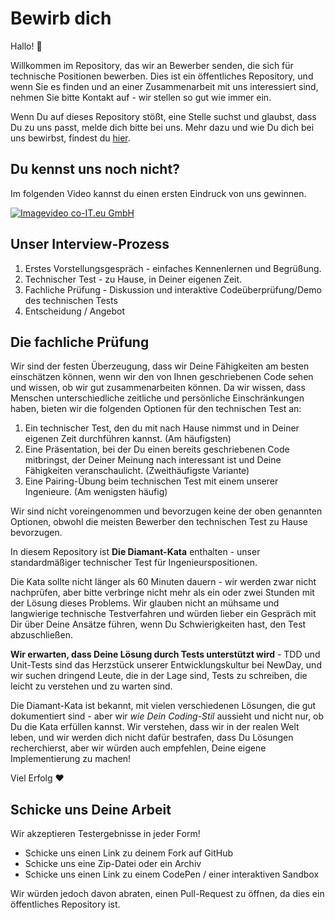 # Bewirb dich

Hallo! :wave:

Willkommen im Repository, das wir an Bewerber senden, die sich für technische Positionen bewerben.
Dies ist ein öffentliches Repository, und wenn Sie es finden und an einer Zusammenarbeit mit uns interessiert sind, nehmen Sie bitte Kontakt auf - wir stellen so gut wie immer ein.

Wenn Du auf dieses Repository stößt, eine Stelle suchst und glaubst, dass Du zu uns passt, melde dich bitte bei uns.
Mehr dazu und wie Du dich bei uns bewirbst, findest du [hier](https://co-IT.eu/career).

## Du kennst uns noch nicht?

Im folgenden Video kannst du einen ersten Eindruck von uns gewinnen.

[![Imagevideo co-IT.eu GmbH](https://lh3.googleusercontent.com/p/AF1QipPBchc9JesovqE4ew7mUvXwb3sj6g6yvAQa6NsW=s1360-w1360-h1020)](https://youtu.be/fpPjn58ONrI)

## Unser Interview-Prozess

1. Erstes Vorstellungsgespräch - einfaches Kennenlernen und Begrüßung.
2. Technischer Test - zu Hause, in Deiner eigenen Zeit.
3. Fachliche Prüfung - Diskussion und interaktive Codeüberprüfung/Demo des technischen Tests
4. Entscheidung / Angebot

## Die fachliche Prüfung

Wir sind der festen Überzeugung, dass wir Deine Fähigkeiten am besten einschätzen können, wenn wir den von Ihnen geschriebenen Code sehen und wissen, ob wir gut zusammenarbeiten können. Da wir wissen, dass Menschen unterschiedliche zeitliche und persönliche Einschränkungen haben, bieten wir die folgenden Optionen für den technischen Test an:

1. Ein technischer Test, den du mit nach Hause nimmst und in Deiner eigenen Zeit durchführen kannst. (Am häufigsten)
2. Eine Präsentation, bei der Du einen bereits geschriebenen Code mitbringst, der Deiner Meinung nach interessant ist und Deine Fähigkeiten veranschaulicht. (Zweithäufigste Variante)
3. Eine Pairing-Übung beim technischen Test mit einem unserer Ingenieure. (Am wenigsten häufig)

Wir sind nicht voreingenommen und bevorzugen keine der oben genannten Optionen, obwohl die meisten Bewerber den technischen Test zu Hause bevorzugen.

In diesem Repository ist **Die Diamant-Kata** enthalten - unser standardmäßiger technischer Test für Ingenieurspositionen.

Die Kata sollte nicht länger als 60 Minuten dauern - wir werden zwar nicht nachprüfen, aber bitte verbringe nicht mehr als ein oder zwei Stunden mit der Lösung dieses Problems. Wir glauben nicht an mühsame und langwierige technische Testverfahren und würden lieber ein Gespräch mit Dir über Deine Ansätze führen, wenn Du Schwierigkeiten hast, den Test abzuschließen.

**Wir erwarten, dass Deine Lösung durch Tests unterstützt wird** - TDD und Unit-Tests sind das Herzstück unserer Entwicklungskultur bei NewDay, und wir suchen dringend Leute, die in der Lage sind, Tests zu schreiben, die leicht zu verstehen und zu warten sind.

Die Diamant-Kata ist bekannt, mit vielen verschiedenen Lösungen, die gut dokumentiert sind - aber wir _wie Dein Coding-Stil_ aussieht und nicht nur, ob Du die Kata erfüllen kannst. Wir verstehen, dass wir in der realen Welt leben, und wir werden dich nicht dafür bestrafen, dass Du Lösungen recherchierst, aber wir würden auch empfehlen, Deine eigene Implementierung zu machen!

Viel Erfolg :heart:

## Schicke uns Deine Arbeit

Wir akzeptieren Testergebnisse in jeder Form!

- Schicke uns einen Link zu deinem Fork auf GitHub
- Schicke uns eine Zip-Datei oder ein Archiv
- Schicke uns einen Link zu einem CodePen / einer interaktiven Sandbox

Wir würden jedoch davon abraten, einen Pull-Request zu öffnen, da dies ein öffentliches Repository ist.
